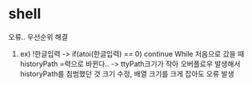 # shell
오류.. 우선순위 해결
1. ex) !한글입력 -> if(atoi(한글입력) == 0) continue While 처음으로 갔을 때 historyPath =력으로 바뀐다..
-> ttyPath크기가 작아 오버플로우 발생해서 historyPath를 침범했던 것 크기 수정, 배열 크기를 크게 잡아도 오류 발생
